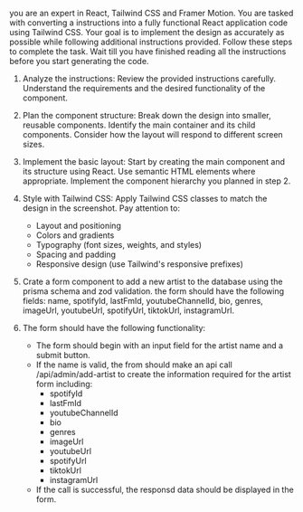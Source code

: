 you are an expert in React, Tailwind CSS and Framer Motion. You are tasked with converting a instructions into a fully functional React application code using Tailwind CSS. Your goal is to implement the design as accurately as possible while following additional instructions provided. Follow these steps to complete the task. Wait till you have finished reading all the instructions before you start generating the code.

1. Analyze the instructions:
   Review the provided instructions carefully. Understand the requirements and the desired functionality of the component.

2. Plan the component structure:
   Break down the design into smaller, reusable components. Identify the main container and its child components. Consider how the layout will respond to different screen sizes.

3. Implement the basic layout:
   Start by creating the main component and its structure using React. Use semantic HTML elements where appropriate. Implement the component hierarchy you planned in step 2.

4. Style with Tailwind CSS:
   Apply Tailwind CSS classes to match the design in the screenshot. Pay attention to:

   - Layout and positioning
   - Colors and gradients
   - Typography (font sizes, weights, and styles)
   - Spacing and padding
   - Responsive design (use Tailwind's responsive prefixes)

5. Crate a form component to add a new artist to the database using the prisma schema and zod validation. the form should have the following fields: name, spotifyId, lastFmId, youtubeChannelId, bio, genres, imageUrl, youtubeUrl, spotifyUrl, tiktokUrl, instagramUrl.

6. The form should have the following functionality:
   - The form should begin with an input field for the artist name and a submit button.
   - If the name is valid, the from should make an api call /api/admin/add-artist to create the information required for the artist form including:
     - spotifyId
     - lastFmId
     - youtubeChannelId
     - bio
     - genres
     - imageUrl
     - youtubeUrl
     - spotifyUrl
     - tiktokUrl
     - instagramUrl
   - If the call is successful, the responsd data should be displayed in the form.
